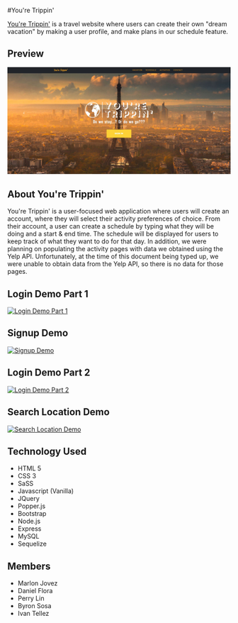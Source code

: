 #You're Trippin'

[You're Trippin'](https://github.com/marlonjj/YoureTrippin) is a travel website where users can create their own "dream vacation" by making a user profile, and make plans in our schedule feature.

## Preview

[![You're Trippin' Preview](/img/FrontPage.JPG)](/img/FrontPage.JPG)

## About You're Trippin'
You're Trippin' is a user-focused web application where users will create an account, where they will select their activity preferences of choice. From their account, a user can create a schedule by typing what they will be doing and a start & end time. The schedule will be displayed for users to keep track of what they want to do for that day. In addition, we were planning on populating the activity pages with data we obtained using the Yelp API. Unfortunately, at the time of this document being typed up, we were unable to obtain data from the Yelp API, so there is no data for those pages. 

## Login Demo Part 1
[![Login Demo Part 1](https://media.giphy.com/media/mY0yuBGf4rBy6cZTvl/giphy.gif)](https://media.giphy.com/media/mY0yuBGf4rBy6cZTvl/giphy.gif)

## Signup Demo 
[![Signup Demo](https://media.giphy.com/media/1hCmSqicmBVu202xL3/giphy.gif)](https://media.giphy.com/media/1hCmSqicmBVu202xL3/giphy.gif)

## Login Demo Part 2
[![Login Demo Part 2](https://media.giphy.com/media/27qNCqAwDD1V3Pkxsr/giphy.gif)](https://media.giphy.com/media/27qNCqAwDD1V3Pkxsr/giphy.gif)

## Search Location Demo
[![Search Location Demo](https://media.giphy.com/media/1BgqEjTdbcYzpl1kXo/giphy.gif)](https://media.giphy.com/media/1BgqEjTdbcYzpl1kXo/giphy.gif)



## Technology Used
- HTML 5
- CSS 3
- SaSS
- Javascript (Vanilla)
- JQuery
- Popper.js
- Bootstrap 
- Node.js
- Express
- MySQL
- Sequelize

## Members
- Marlon Jovez
- Daniel Flora
- Perry Lin
- Byron Sosa
- Ivan Tellez